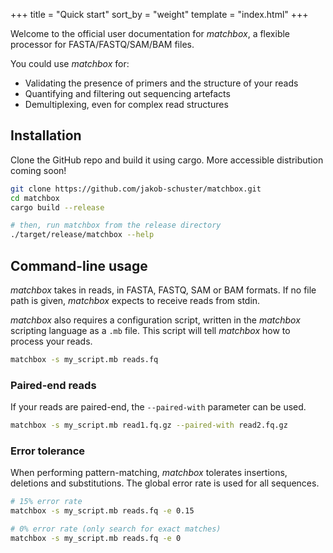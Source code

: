 +++
title = "Quick start"
sort_by = "weight"
template = "index.html"
+++

Welcome to the official user documentation for *matchbox*, a flexible processor for FASTA/FASTQ/SAM/BAM files.

You could use *matchbox* for:
- Validating the presence of primers and the structure of your reads
- Quantifying and filtering out sequencing artefacts
- Demultiplexing, even for complex read structures

<!-- 
[Recipes](/recipes/) contains plenty of example scripts to get started with *matchbox*.

[Reference](/reference/) is an in-depth reference for the *matchbox* scripting language, including a list of the built-in functions. -->

## Installation

Clone the GitHub repo and build it using cargo. More accessible distribution coming soon!

```bash
git clone https://github.com/jakob-schuster/matchbox.git
cd matchbox
cargo build --release

# then, run matchbox from the release directory
./target/release/matchbox --help
```

## Command-line usage

*matchbox* takes in reads, in FASTA, FASTQ, SAM or BAM formats. If no file path is given, *matchbox* expects to receive reads from stdin.

*matchbox* also requires a configuration script, written in the *matchbox* scripting language as a `.mb` file. This script will tell *matchbox* how to process your reads.

```bash
matchbox -s my_script.mb reads.fq
```

### Paired-end reads

If your reads are paired-end, the `--paired-with` parameter can be used.

```bash
matchbox -s my_script.mb read1.fq.gz --paired-with read2.fq.gz
```

### Error tolerance

When performing pattern-matching, *matchbox* tolerates insertions, deletions and substitutions. The global error rate is used for all sequences.

```bash
# 15% error rate
matchbox -s my_script.mb reads.fq -e 0.15

# 0% error rate (only search for exact matches)
matchbox -s my_script.mb reads.fq -e 0
```

<!-- ### Scripting language


<table>
<tr>
<td>Quick, simple queries</td>
<td>

```matchbox
read.seq.len().average!()
```

</td>
</tr>
<tr>
<td>Powerful pattern matching</td>
<td>

```matchbox
if read is [_ primer umi:|10| _] =>
    read.tag('umi={umi.seq}')
        .out!('processed.fq')
```

</td>
</tr>
<tr>
<td>Complex demultiplexing</td>
<td>

```matchbox
if read is [_ b1.seq linker b2.seq _] 
    for b1, b2 in csv('barcodes.tsv') =>
        read.out!('{b1.seq}_{b2.seq}.fq')
```

</td>
</tr>
</table> -->
